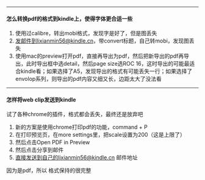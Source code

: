 



----

#### 怎么转换pdf的格式到kindle上，使得字体更合适一些

1. 使用过calibre，转出mobi格式，发现字是好了，但是图丢失
2. 发邮件到lixianmin56@kindle.cn，带convert标题，自己转mobi，发现图丢失
3. 使用mac的preview打开pdf，直接再导出为pdf，然后把新导出的pdf再导出，此时导出框中选detail，然后page size选ROC 16，这时导出的可能最适合kindle看；如果选择了A5，发现导出的格式有可能丢失一行；如果选择了envolop系列，则导出的pdf内容又细又长，边距太大了没法看



---
#### 怎样将web clip发送到kindle

试了各种chrome的插件，格式都会丢失，最终还是放弃吧

1. 新的方案是使用chrome打印pdf的功能，command + P
1. 在打印预览页，在more settings里，把scale设置为200（这是上限了）
2. 然后点击Open PDF in Preview
3. 然后点击分享到邮件
4. 直接发送到自己的lixianmin56@kindle.cn 邮件地址

因为是pdf，所以  格式保持的很完整
